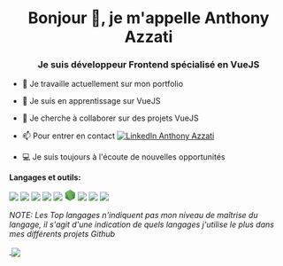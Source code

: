 <h1 align="center">Bonjour 👋, je m'appelle Anthony Azzati</h1>
<h3 align="center">Je suis développeur Frontend spécialisé en VueJS</h3>

- 🔭 Je travaille actuellement sur mon portfolio

- 🌱 Je suis en apprentissage sur VueJS

- 👯 Je cherche à collaborer sur des projets VueJS

- 📫 Pour entrer en contact <a href="https://www.linkedin.com/in/anthonyazzati/">
  <img alt="LinkedIn Anthony Azzati" width="20px" src="https://www.flaticon.com/svg/vstatic/svg/174/174857.svg?token=exp=1616584411~hmac=1115bb1ef26c7696ceb7aa3f184ba6f6" />
  </a>

- 💻 Je suis toujours à l'écoute de nouvelles opportunités

**Langages et outils:**

<code><img height="20" src="https://upload.wikimedia.org/wikipedia/commons/6/6a/JavaScript-logo.png"></code>
<code><img height="20" src="https://img1.freepng.fr/20180407/gse/kisspng-vue-js-javascript-framework-front-and-back-ends-gi-technical-5ac9109e6cb7f5.5357905715231264304453.jpg"></code>
<code><img height="20" src="https://upload.wikimedia.org/wikipedia/commons/thumb/9/96/Sass_Logo_Color.svg/1280px-Sass_Logo_Color.svg.png"></code>
<code><img height="20" src="https://avatars.githubusercontent.com/u/30317862?s=200&v=4"></code>
<code><img height="20" src="https://upload.wikimedia.org/wikipedia/commons/thumb/b/b2/Bootstrap_logo.svg/1024px-Bootstrap_logo.svg.png"></code>
<code><img height="20" src="https://raw.githubusercontent.com/github/explore/80688e429a7d4ef2fca1e82350fe8e3517d3494d/topics/nodejs/nodejs.png"></code>
<code><img height="20" src="https://expressjs.com/images/express-facebook-share.png"></code>
<code><img height="20" src="https://upload.wikimedia.org/wikipedia/fr/thumb/4/45/MongoDB-Logo.svg/1280px-MongoDB-Logo.svg.png"></code>
<code><img height="20" src="https://upload.wikimedia.org/wikipedia/fr/thumb/6/62/MySQL.svg/1200px-MySQL.svg.png"></code>

_NOTE: Les Top langages n'indiquent pas mon niveau de maîtrise du langage, il s'agit d'une indication de quels langages j'utilise le plus dans mes différents projets Github_

<a href="https://github.com/AnthonyAzzati/github-readme-stats">
  <img align="center" src="https://github-readme-stats.vercel.app/api?username=AnthonyAzzati&show_icons=true&include_all_commits=true&theme=material-palenight" alt="" />
</a>
<a href="https://github.com/AnthonyAzzati/github-readme-stats">
  <img align="center" src="https://github-readme-stats.vercel.app/api/top-langs/?username=AnthonyAzzati&layout=compact&theme=material-palenight" />
</a>
